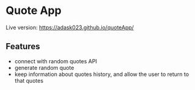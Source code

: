 # Quote App

Live version: https://adask023.github.io/quoteApp/

## Features
- connect with random quotes API <br>
- generate random quote <br>
- keep information about quotes history, and allow the user to return to that quotes <br>